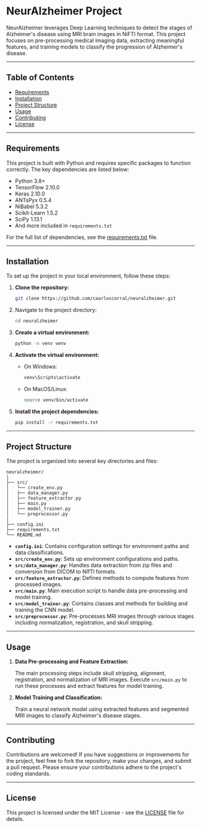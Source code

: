 
# NeurAlzheimer Project

NeurAlzheimer leverages Deep Learning techniques to detect the stages of Alzheimer's disease using MRI brain images in NiFTI format.
This project focuses on pre-processing medical imaging data, extracting meaningful features, and training models to classify the progression of Alzheimer's disease.

---

## Table of Contents

- [Requirements](#requirements)
- [Installation](#installation)
- [Project Structure](#project-structure)
- [Usage](#usage)
- [Contributing](#contributing)
- [License](#license)

---

## Requirements

This project is built with Python and requires specific packages to function correctly. The key dependencies are listed below:

- Python 3.8+
- TensorFlow 2.10.0
- Keras 2.10.0
- ANTsPyx 0.5.4
- NiBabel 5.3.2
- Scikit-Learn 1.5.2
- SciPy 1.13.1
- And more included in `requirements.txt`

For the full list of dependencies, see the [requirements.txt](requirements.txt) file.

---

## Installation

To set up the project in your local environment, follow these steps:

1. **Clone the repository:**

   ```bash
   git clone https://github.com/caarloscorral/neuralzheimer.git
   ```

2. Navigate to the project directory:
   ```bash
   cd neuralzheimer
   ```

3. **Create a virtual environment:**

   ```bash
   python -m venv venv
   ```

4. **Activate the virtual environment:**

   - On Windows:

     ```bash
     venv\Scripts\activate
     ```

   - On MacOS/Linux:

     ```bash
     source venv/bin/activate
     ```

4. **Install the project dependencies:**

   ```bash
   pip install -r requirements.txt
   ```

---

## Project Structure

The project is organized into several key directories and files:

```
neuralzheimer/
│
├── src/
│   └── create_env.py
│   ├── data_manager.py
│   ├── feature_extractor.py
│   ├── main.py
│   ├── model_trainer.py
│   └── preprocessor.py
|
├── config.ini
├── requirements.txt
└── README.md
```

- **`config.ini`**: Contains configuration settings for environment paths and data classifications.
- **`src/create_env.py`**: Sets up environment configurations and paths.
- **`src/data_manager.py`**: Handles data extraction from zip files and conversion from DICOM to NIfTI formats.
- **`src/feature_extractor.py`**: Defines methods to compute features from processed images.
- **`src/main.py`**: Main execution script to handle data pre-processing and model training.
- **`src/model_trainer.py`**: Contains classes and methods for building and training the CNN model.
- **`src/preprocessor.py`**: Pre-processes MRI images through various stages including normalization, registration, and skull stripping.

---

## Usage

1. **Data Pre-processing and Feature Extraction:**

   The main processing steps include skull stripping, alignment, registration, and normalization of MRI images. Execute `src/main.py` to run these processes and extract features for model training.

2. **Model Training and Classification:**

   Train a neural network model using extracted features and segmented MRI images to classify Alzheimer's disease stages.

---

## Contributing

Contributions are welcomed! If you have suggestions or improvements for the project, feel free to fork the repository, make your changes, and submit a pull request. Please ensure your contributions adhere to the project's coding standards.

---

## License

This project is licensed under the MIT License - see the [LICENSE](https://github.com/caarloscorral/neuralzheimer/blob/main/LICENSE) file for details.
